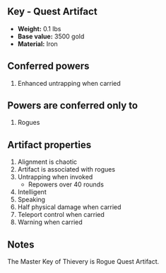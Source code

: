 ## Key - Quest Artifact

- **Weight:**                 0.1 lbs
- **Base value:**             3500 gold
- **Material:**               Iron

## Conferred powers
1. Enhanced untrapping when carried

## Powers are conferred only to
1. Rogues

## Artifact properties
1. Alignment is chaotic
2. Artifact is associated with rogues
3. Untrapping when invoked
    * Repowers over 40 rounds
4. Intelligent
5. Speaking
6. Half physical damage when carried
7. Teleport control when carried
8. Warning when carried

## Notes
The Master Key of Thievery is Rogue Quest Artifact.